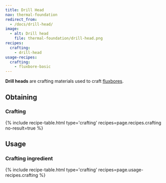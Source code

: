 ```yaml
---
title: Drill Head
nav: thermal-foundation
redirect_from:
  - /docs/drill-head/
image:
  - alt: Drill head
    file: thermal-foundation/drill-head.png
recipes:
  crafting:
    - drill-head
usage-recipes:
  crafting:
    - fluxbore-basic
---
```


**Drill heads** are crafting materials used to craft
[fluxbores](/docs/fluxbore/).


Obtaining
---------

### Crafting
{% include recipe-table.html type='crafting' recipes=page.recipes.crafting no-result=true %}


Usage
-----

### Crafting ingredient
{% include recipe-table.html type='crafting' recipes=page.usage-recipes.crafting %}
